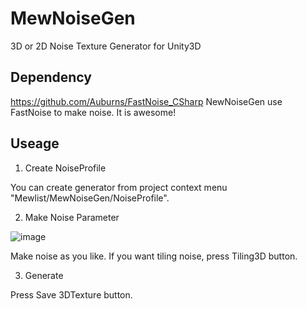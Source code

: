 # MewNoiseGen
3D or 2D Noise Texture Generator for Unity3D

## Dependency

https://github.com/Auburns/FastNoise_CSharp
NewNoiseGen use FastNoise to make noise.
It is awesome!

## Useage

1. Create NoiseProfile

You can create generator from project context menu "Mewlist/MewNoiseGen/NoiseProfile".

2. Make Noise Parameter

![image](https://user-images.githubusercontent.com/180818/83206671-4b5b7600-a18c-11ea-9b15-7e7c888742d0.png)

Make noise as you like.
If you want tiling noise, press Tiling3D button.

3. Generate

Press Save 3DTexture button.